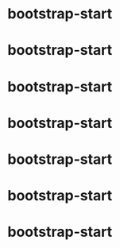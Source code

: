 # bootstrap-start
# bootstrap-start
# bootstrap-start
# bootstrap-start
# bootstrap-start
# bootstrap-start
# bootstrap-start
